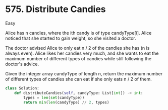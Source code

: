 # 575. Distribute Candies

Easy

Alice has n candies, where the ith candy is of type candyType[i]. Alice noticed that she started to gain weight, so she visited a doctor.

The doctor advised Alice to only eat n / 2 of the candies she has (n is always even). Alice likes her candies very much, and she wants to eat the maximum number of different types of candies while still following the doctor's advice.

Given the integer array candyType of length n, return the maximum number of different types of candies she can eat if she only eats n / 2 of them.

```python
class Solution:
    def distributeCandies(self, candyType: List[int]) -> int:
        types = len(set(candyType))
        return min(len(candyType) // 2, types)
```
